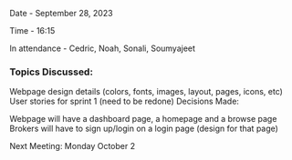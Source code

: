 Date - September 28, 2023

Time - 16:15

In attendance - Cedric, Noah, Sonali, Soumyajeet

### Topics Discussed:

Webpage design details (colors, fonts, images, layout, pages, icons, etc)
User stories for sprint 1 (need to be redone)
Decisions Made:

Webpage will have a dashboard page, a homepage and a browse page
Brokers will have to sign up/login on a login page (design for that page)

Next Meeting: Monday October 2


